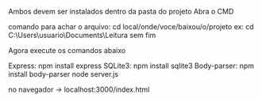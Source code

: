 Ambos devem ser instalados dentro da pasta do projeto
Abra o CMD 

comando para achar o arquivo: cd local/onde/voce/baixou/o/projeto  ex: cd C:\Users\usuario\Documents\Leitura sem fim

Agora execute os comandos abaixo

Express: npm install express
SQLite3: npm install sqlite3
Body-parser: npm install body-parser
node server.js

no navegador -> localhost:3000/index.html
